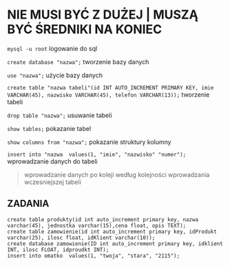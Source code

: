# NIE MUSI BYĆ Z DUŻEJ | MUSZĄ BYĆ ŚREDNIKI NA KONIEC


 `mysql -u root`       logowanie do sql
 
 `create database "nazwa";`    tworzenie bazy danych
 
 `use "nazwa";`      użycie bazy danych
 
 `create table "nazwa tabeli"(id INT AUTO_INCREMENT PRIMARY KEY, imie VARCHAR(45), nazwisko VARCHAR(45), telefon VARCHAR(13));` tworzenie tabeli
 
 `drop table "nazwa";` usuwanie tabeli
 
 `show tables;` pokazanie tabel
 
 `show columns from "nazwa";` pokazanie struktury kolumny
 
 `insert into "nazwa  values(1, "imie", "nazwisko" "numer");` wprowadzanie danych do tabeli
 
 > wprowadzanie danych po koleji według kolejności wprowadzania wczesniejszej tabeli
 











## ZADANIA

```
create table produkty(id int auto_increment primary key, nazwa varchar(45), jednostka varchar(15),cena float, opis TEXT);
create table zamowienie(id int auto_increment primary key, idProdukt varchar(25), ilosc float, idKlient varchar(10));
create database zamowienie(ID int auto_increment primary key, idklient INT, ilosc FLOAT, idproudkt INT);
insert into omatko  values(1, "twoja", "stara", "2115");
```
